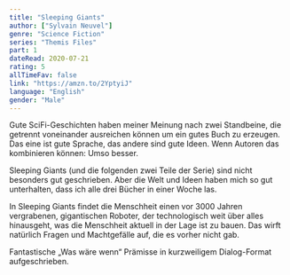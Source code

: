 ```yaml
---
title: "Sleeping Giants"
author: ["Sylvain Neuvel"]
genre: "Science Fiction"
series: "Themis Files"
part: 1
dateRead: 2020-07-21
rating: 5
allTimeFav: false
link: "https://amzn.to/2YptyiJ"
language: "English"
gender: "Male"
---
```


Gute SciFi-Geschichten haben meiner Meinung nach zwei Standbeine, die getrennt voneinander ausreichen können um ein gutes Buch zu erzeugen. Das eine ist gute Sprache, das andere sind gute Ideen. Wenn Autoren das kombinieren können: Umso besser.

Sleeping Giants (und die folgenden zwei Teile der Serie) sind nicht besonders gut geschrieben. Aber die Welt und Ideen haben mich so gut unterhalten, dass ich alle drei Bücher in einer Woche las.

In Sleeping Giants findet die Menschheit einen vor 3000 Jahren vergrabenen, gigantischen Roboter, der technologisch weit über alles hinausgeht, was die Menschheit aktuell in der Lage ist zu bauen. Das wirft natürlich Fragen und Machtgefälle auf, die es vorher nicht gab.

Fantastische „Was wäre wenn“ Prämisse in kurzweiligem Dialog-Format aufgeschrieben.
